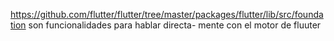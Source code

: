 https://github.com/flutter/flutter/tree/master/packages/flutter/lib/src/foundation son funcionalidades para hablar directa-
mente con el motor de fluuter

